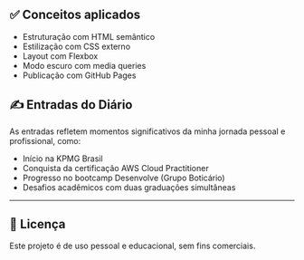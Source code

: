 
## ✅ Conceitos aplicados

- Estruturação com HTML semântico
- Estilização com CSS externo
- Layout com Flexbox
- Modo escuro com media queries
- Publicação com GitHub Pages

## ✍️ Entradas do Diário

As entradas refletem momentos significativos da minha jornada pessoal e profissional, como:
- Início na KPMG Brasil
- Conquista da certificação AWS Cloud Practitioner
- Progresso no bootcamp Desenvolve (Grupo Boticário)
- Desafios acadêmicos com duas graduações simultâneas

---

## 📌 Licença

Este projeto é de uso pessoal e educacional, sem fins comerciais.